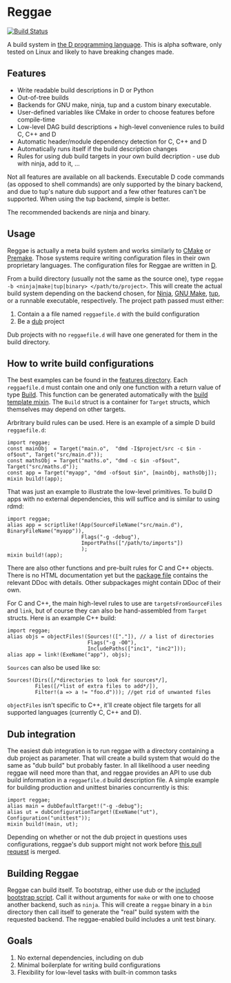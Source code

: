 Reggae
=======
[![Build Status](https://travis-ci.org/atilaneves/reggae.png?branch=master)](https://travis-ci.org/atilaneves/reggae)


A build system in [the D programming language](http://dlang.org). This
is alpha software, only tested on Linux and likely to have breaking
changes made.

Features
--------
* Write readable build descriptions in D or Python
* Out-of-tree builds
* Backends for GNU make, ninja, tup and a custom binary executable.
* User-defined variables like CMake in order to choose features before compile-time
* Low-level DAG build descriptions + high-level convenience rules to build C, C++ and D
* Automatic header/module dependency detection for C, C++ and D
* Automatically runs itself if the build description changes
* Rules for using dub build targets in your own build decription - use dub with ninja, add to it, ...

Not all features are available on all backends. Executable D code commands (as opposed to shell commands)
are only supported by the binary backend, and due to tup's nature dub support and a few other features
can't be supported. When using the tup backend, simple is better.

The recommended backends are ninja and binary.

Usage
-----

Reggae is actually a meta build system and works similarly to
[CMake](http://www.cmake.org/) or
[Premake](http://premake.github.io/). Those systems require writing
configuration files in their own proprietary languages. The
configuration files for Reggae are written in [D](http://dlang.org).

From a build directory (usually not the same as the source one), type
`reggae -b <ninja|make|tup|binary> </path/to/project>`. This will create
the actual build system depending on the backend chosen, for
[Ninja](http://martine.github.io/ninja/),
[GNU Make](https://www.gnu.org/software/make/),
[tup](http://gittup.org/tup/), or a runnable
executable, respectively.  The project path passed must either:

1. Contain a a file named `reggaefile.d` with the build configuration
2. Be a [dub](http://code.dlang.org/about) project

Dub projects with no `reggaefile.d` will have one generated for them in the build directory.

How to write build configurations
---------------------------------
The best examples can be found in the [features directory](features).
Each `reggaefile.d` must contain one and only one function with a return value of type
[Build](payload/reggae/build.d). This function can be generated automatically with the
[build template mixin](payload/reggae/build.d). The `Build` struct is a container for
`Target` structs, which themselves may depend on other targets.

Arbritrary build rules can be used. Here is an example of a simple D build `reggaefile.d`:

    import reggae;
    const mainObj  = Target("main.o",  "dmd -I$project/src -c $in -of$out", Target("src/main.d"));
    const mathsObj = Target("maths.o", "dmd -c $in -of$out", Target("src/maths.d"));
    const app = Target("myapp", "dmd -of$out $in", [mainObj, mathsObj]);
    mixin build!(app);

That was just an example to illustrate the low-level primitives. To
build D apps with no external dependencies, this will suffice and is similar to using rdmd:

    import reggae;
    alias app = scriptlike!(App(SourceFileName("src/main.d"), BinaryFileName("myapp")),
                            Flags("-g -debug"),
                            ImportPaths(["/path/to/imports"])
                            );
    mixin build!(app);

There are also other functions and pre-built rules for C and C++ objects. There is no
HTML documentation yet but the [package file](payload/reggae/package.d) contains the
relevant DDoc with details. Other subpackages might contain DDoc of their own.

For C and C++, the main high-level rules to use are `targetsFromSourceFiles` and
`link`, but of course they can also be hand-assembled from `Target` structs. Here is an
example C++ build:

    import reggae;
    alias objs = objectFiles!(Sources!(["."]), // a list of directories
                              Flags("-g -O0"),
                              IncludePaths(["inc1", "inc2"]));
    alias app = link!(ExeName("app"), objs);

`Sources` can also be used like so:

    Sources!(Dirs([/*directories to look for sources*/],
             Files([/*list of extra files to add*/]),
             Filter!(a => a != "foo.d"))); //get rid of unwanted files

`objectFiles` isn't specific to C++, it'll create object file targets
for all supported languages (currently C, C++ and D).


Dub integration
---------------

The easiest dub integration is to run reggae with a directory containing a dub project as
parameter. That will create a build system that would do the same as "dub build" but probably
faster. In all likelihood a user needing reggae will need more than that, and reggae provides
an API to use dub build information in a `reggaefile.d` build description file. A simple
example for building production and unittest binaries concurrently is this:

    import reggae;
    alias main = dubDefaultTarget!("-g -debug");
    alias ut = dubConfigurationTarget!(ExeName("ut"), Configuration("unittest"));
    mixin build!(main, ut);

Depending on whether or not the dub project in questions uses configurations, reggae's dub
support might not work before [this pull request](https://github.com/D-Programming-Language/dub/pull/577)
is merged.


Building Reggae
---------------

Reggae can build itself. To bootstrap, either use dub or the [included bootstrap script](bootstrap.sh).
Call it without arguments for `make` or with one to choose another backend, such as `ninja`. This
will create a `reggae` binary in a `bin` directory then call itself to generate the "real" build
system with the requested backend. The reggae-enabled build includes a unit test binary.

Goals
-----
1. No external dependencies, including on dub
2. Minimal boilerplate for writing build configurations
3. Flexibility for low-level tasks with built-in common tasks
